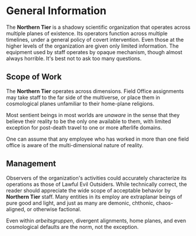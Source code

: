 # General Information
The __Northern Tier__ is a shadowy scientific organization that operates across multiple planes of existence. Its operators function across multiple timelines, under a general policy of covert intervention. Even those at the higher levels of the organization are given only limited information. The equipment used by staff operates by opaque mechanism, though almost always horrible. It's best not to ask too many questions.

## Scope of Work
The __Northern Tier__ operates across dimensions. Field Office assignments may take staff to the far side of the multiverse, or place them in cosmological planes unfamiliar to their home-plane religions.

Most sentient beings in most worlds are *unaware* in the sense that they believe their reality to be the only one available to them, with limited exception for post-death travel to one or more afterlife domains.

One can assume that any employee who has worked in more than one field office is aware of the multi-dimensional nature of reality. 

## Management
Observers of the organization's activities could accurately characterize its operations as those of Lawful Evil Outsiders. While technically correct, the reader should appreciate the wide scope of acceptable behavior by __Northern Tier__ staff. Many entities in its employ are extraplanar beings of pure good and light, and just as many are demonic, chthonic, chaos-aligned, or otherwise factional.

Even within *arbeitsgruppen*, divergent alignments, home planes, and even cosmological defaults are the norm, not the exception.